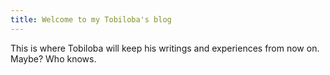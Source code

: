```yaml
---
title: Welcome to my Tobiloba's blog
---
```



This is where Tobiloba will keep his writings and experiences from now on. Maybe? Who knows.
